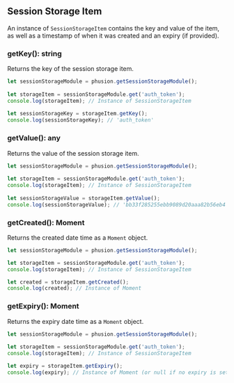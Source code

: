 ## Session Storage Item  
  
An instance of `SessionStorageItem` contains the key and value of the item, as well as a timestamp of when it was created and an expiry (if provided).  
  
### getKey(): string  
Returns the key of the session storage item.

```javascript
let sessionStorageModule = phusion.getSessionStorageModule();  
  
let storageItem = sessionStorageModule.get('auth_token');  
console.log(storageItem); // Instance of SessionStorageItem  
  
let sessionStorageKey = storageItem.getKey();  
console.log(sessionStorageKey); // 'auth_token'  
```  
  
### getValue(): any  
  
Returns the value of the session storage item.  
```javascript
let sessionStorageModule = phusion.getSessionStorageModule();  
  
let storageItem = sessionStorageModule.get('auth_token');  
console.log(storageItem); // Instance of SessionStorageItem  
  
let sessionStorageValue = storageItem.getValue();  
console.log(sessionStorageValue); // 'bb33f285255ebb9089d20aaa82b56eb4'  
```
  
### getCreated(): Moment  
  
Returns the created date time as a `Moment` object.  
  
```javascript
let sessionStorageModule = phusion.getSessionStorageModule();

let storageItem = sessionStorageModule.get('auth_token');
console.log(storageItem); // Instance of SessionStorageItem  

let created = storageItem.getCreated();
console.log(created); // Instance of Moment  
```

### getExpiry(): Moment  
  
Returns the expiry date time as a `Moment` object.  

```javascript
let sessionStorageModule = phusion.getSessionStorageModule();  
  
let storageItem = sessionStorageModule.get('auth_token');  
console.log(storageItem); // Instance of SessionStorageItem  

let expiry = storageItem.getExpiry();  
console.log(expiry); // Instance of Moment (or null if no expiry is set)
```